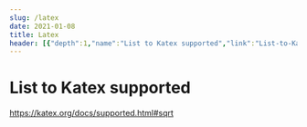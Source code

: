 ```yaml
---
slug: /latex
date: 2021-01-08
title: Latex
header: [{"depth":1,"name":"List to Katex supported","link":"List-to-Katex-supported"}]
---
```


# List to Katex supported
https://katex.org/docs/supported.html#sqrt